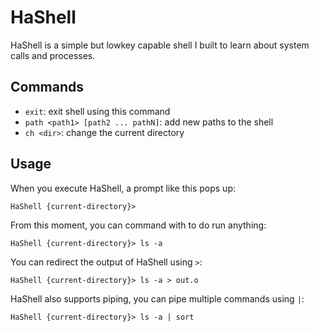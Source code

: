 # HaShell

HaShell is a simple but lowkey capable shell I built to learn about system calls and processes.

## Commands

- `exit`: exit shell using this command
- `path <path1> [path2 ... pathN]`: add new paths to the shell
- `ch <dir>`: change the current directory

## Usage

When you execute HaShell, a prompt like this pops up:

```
HaShell {current-directory}>
```

From this moment, you can command with to do run anything:

```
HaShell {current-directory}> ls -a
```

You can redirect the output of HaShell using `>`:

```
HaShell {current-directory}> ls -a > out.o
```

HaShell also supports piping, you can pipe multiple commands using `|`:

```
HaShell {current-directory}> ls -a | sort
```
